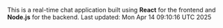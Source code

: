 This is a real-time chat application built using **React** for the frontend and **Node.js** for the backend.
Last updated: Mon Apr 14 09:10:16 UTC 2025
